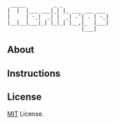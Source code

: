      _____         _ _
    |  |  |___ ___|_| |_ ___ ___ ___
    |     | -_|  _| |  _| .'| . | -_|
    |__|__|___|_| |_|_| |__,|_  |___|
                            |___|

## About

## Instructions

## License

[MIT](https://www.google.com) License.